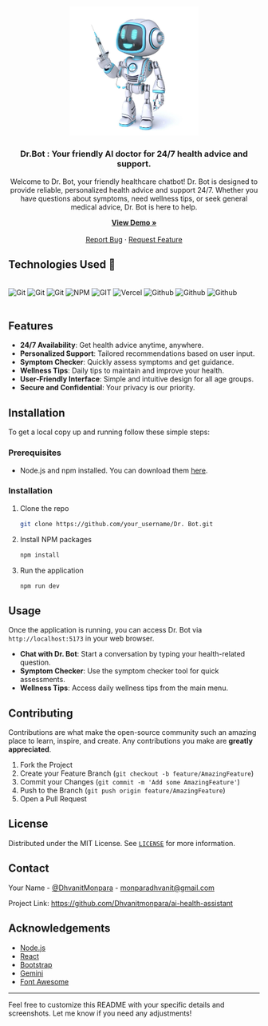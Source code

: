 <br />
<div align="center">
  <a href="https://ai-health-assistant-lovat.vercel.app/" alt='logo' >
    <img src="/frontend//src/assets/WhatsApp Image 2024-06-30 at 22.04.44_27e44073.jpg" alt="Logo" width="260">
  </a>

<h3 align="center">Dr.Bot : Your friendly AI doctor for 24/7 health advice and support.</h3>
<div align="center">

<p align="center">
Welcome to Dr. Bot, your friendly healthcare chatbot! Dr. Bot is designed to provide reliable, personalized health advice and support 24/7. Whether you have questions about symptoms, need wellness tips, or seek general medical advice, Dr. Bot is here to help.
  </p>
</div>
    <a href="https://ai-health-assistant-lovat.vercel.app/"><strong>View Demo »</strong></a>
    <br />
    <br />
    <a href="https://github.com/Dhvanitmonpara/ai-health-assistant/issues">Report Bug</a>
    ·
    <a href="https://github.com/Dhvanitmonpara/ai-health-assistant/issues">Request Feature</a>
  </p>
</div>

## Technologies Used 🚀

<br />

<div>
    <img height="50" src="https://img.shields.io/badge/node.js-6DA55F?style=for-the-badge&logo=node.js&logoColor=white" alt="Git" title="Git" /> 
  <img height="50" src="https://img.shields.io/badge/tailwindcss-%2338B2AC.svg?style=for-the-badge&logo=tailwind-css&logoColor=white" alt="Git" title="Git" /> 
  <img height="50" src="https://img.shields.io/badge/javascript-%23323330.svg?style=for-the-badge&logo=javascript&logoColor=%23F7DF1E" alt="Git" title="Git" /> 
  <img height="50" src="https://img.shields.io/badge/NPM-%23CB3837.svg?style=for-the-badge&logo=npm&logoColor=white" alt="NPM" title="NPM" /> 
  <img height="50" src="https://img.shields.io/badge/git-%23F05033.svg?style=for-the-badge&logo=git&logoColor=white" alt="GIT" title="GIT" /> 
  <img height="50" src="https://img.shields.io/badge/vercel-%23000000.svg?style=for-the-badge&logo=vercel&logoColor=white" alt="Vercel" title="Vercel" /> 
  <img height="50" src="https://img.shields.io/badge/github-%23121011.svg?style=for-the-badge&logo=github&logoColor=white" alt="Github" title="Github" /> 
  <img height="50" src="https://img.shields.io/badge/react-%2320232a.svg?style=for-the-badge&logo=react&logoColor=%2361DAFB" alt="Github" title="Github" /> 
  <img height="50" src="https://img.shields.io/badge/daisyui-5A0EF8?style=for-the-badge&logo=daisyui&logoColor=white" alt="Github" title="Github" /> 
    </div>

<br />

## Features

- **24/7 Availability**: Get health advice anytime, anywhere.
- **Personalized Support**: Tailored recommendations based on user input.
- **Symptom Checker**: Quickly assess symptoms and get guidance.
- **Wellness Tips**: Daily tips to maintain and improve your health.
- **User-Friendly Interface**: Simple and intuitive design for all age groups.
- **Secure and Confidential**: Your privacy is our priority.

## Installation

To get a local copy up and running follow these simple steps:

### Prerequisites

- Node.js and npm installed. You can download them <a href="https://nodejs.org/" target="_blank">here</a>.

### Installation

1. Clone the repo
   
   ```sh
   git clone https://github.com/your_username/Dr. Bot.git
   ```
2. Install NPM packages
   
   ```sh
   npm install
   ```
3. Run the application
   
   ```sh
   npm run dev
   ```

## Usage

Once the application is running, you can access Dr. Bot via `http://localhost:5173` in your web browser.

- **Chat with Dr. Bot**: Start a conversation by typing your health-related question.
- **Symptom Checker**: Use the symptom checker tool for quick assessments.
- **Wellness Tips**: Access daily wellness tips from the main menu.

## Contributing

Contributions are what make the open-source community such an amazing place to learn, inspire, and create. Any contributions you make are **greatly appreciated**.

1. Fork the Project
2. Create your Feature Branch (`git checkout -b feature/AmazingFeature`)
3. Commit your Changes (`git commit -m 'Add some AmazingFeature'`)
4. Push to the Branch (`git push origin feature/AmazingFeature`)
5. Open a Pull Request

## License

Distributed under the MIT License. See [`LICENSE`](https://legal-engineering.mit.edu/contributing-our-open-source-projects) for more information.

## Contact

Your Name - [@DhvanitMonpara](https://x.com/DhvanitMonpara/) - monparadhvanit@gmail.com

Project Link: <a href="https://github.com/Dhvanitmonpara/ai-health-assistant" target="_blank">https://github.com/Dhvanitmonpara/ai-health-assistant</a>

## Acknowledgements

- <a href="https://nodejs.org/" target="_blank">Node.js</a>
- <a href="https://reactjs.org/" target="_blank">React</a>
- <a href="https://getbootstrap.com/" target="_blank">Bootstrap</a>
- <a href="https://www.openai.com/" target="_blank">Gemini</a>
- <a href="https://fontawesome.com/" target="_blank">Font Awesome</a>

---

Feel free to customize this README with your specific details and screenshots. Let me know if you need any adjustments!
